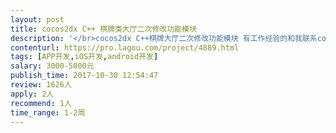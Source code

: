 ```yaml
---                
layout: post       
title: cocos2dx C++ 棋牌类大厅二次修改功能模块           
description: '</br>cocos2dx C++棋牌大厅二次修改功能模块 有工作经验的和我联系cocos2dx C++棋牌大厅二次修改功能模块 有工作经验的和我联系</br>'     
contenturl: https://pro.lagou.com/project/4889.html      
tags: [APP开发,iOS开发,android开发]            
salary: 3000-5000元          
publish_time: 2017-10-30 12:54:47         
review: 1626人                   
apply: 2人                   
recommend: 1人                   
time_range: 1-2周              
---                 
```

